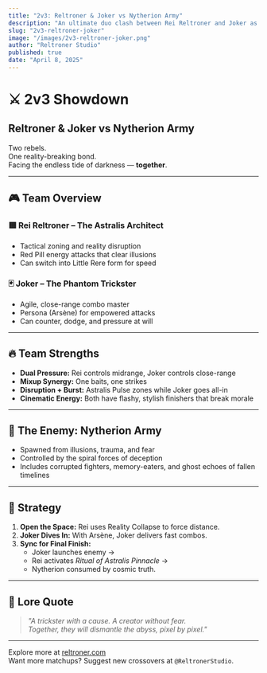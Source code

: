 ```yaml
---
title: "2v3: Reltroner & Joker vs Nytherion Army"
description: "An ultimate duo clash between Rei Reltroner and Joker as they take on the twisted forces of the Nytherion Abyss. A cosmic 2v3 battle across realities."
slug: "2v3-reltroner-joker"
image: "/images/2v3-reltroner-joker.png"
author: "Reltroner Studio"
published: true
date: "April 8, 2025"
---
```


# ⚔️ 2v3 Showdown  
## **Reltroner & Joker vs Nytherion Army**

Two rebels.  
One reality-breaking bond.  
Facing the endless tide of darkness — **together**.

---

## 🎮 Team Overview

### 🟥 **Rei Reltroner – The Astralis Architect**
- Tactical zoning and reality disruption  
- Red Pill energy attacks that clear illusions  
- Can switch into Little Rere form for speed

### 🃏 **Joker – The Phantom Trickster**
- Agile, close-range combo master  
- Persona (Arsène) for empowered attacks  
- Can counter, dodge, and pressure at will

---

## 🔥 Team Strengths

- **Dual Pressure:** Rei controls midrange, Joker controls close-range  
- **Mixup Synergy:** One baits, one strikes  
- **Disruption + Burst:** Astralis Pulse zones while Joker goes all-in  
- **Cinematic Energy:** Both have flashy, stylish finishers that break morale

---

## 🌌 The Enemy: Nytherion Army

- Spawned from illusions, trauma, and fear  
- Controlled by the spiral forces of deception  
- Includes corrupted fighters, memory-eaters, and ghost echoes of fallen timelines

---

## 🧠 Strategy

1. **Open the Space:** Rei uses Reality Collapse to force distance.  
2. **Joker Dives In:** With Arsène, Joker delivers fast combos.  
3. **Sync for Final Finish:**  
   - Joker launches enemy →  
   - Rei activates *Ritual of Astralis Pinnacle* →  
   - Nytherion consumed by cosmic truth.

---

## 🧢 Lore Quote

> *"A trickster with a cause. A creator without fear.  
Together, they will dismantle the abyss, pixel by pixel."*

---

Explore more at [reltroner.com](https://reltroner.com)  
Want more matchups? Suggest new crossovers at `@ReltronerStudio`.

